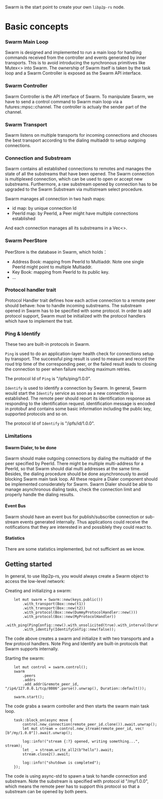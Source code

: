 
Swarm is the start point to create your own `libp2p-rs` node.

# Basic concepts

### Swarm Main Loop
Swarm is designed and implemented to run a main loop for handling commands received from the controller and events generated by inner transports. This is to avoid introducing the synchronous primitives like Mutex<> into Swarm. The ownership of Swarm itself is taken by the task loop and a Swarm Controller is exposed as the Swarm API interface.


### Swarm Controller
Swarm Controller is the API interface of Swarm. To manipulate Swarm, we have to send a control command to Swarm main loop via a futures::mpsc::channel. The controller is actualy the sender part of the channel.

### Swarm Transport
Swarm listens on multiple transports for incoming connections and chooses the best transport according to the dialing multiaddr to setup outgoing connections.    

### Connection and Substream

Swarm contains all established connections to remotes and manages the state of all the substreams that have been opened. The Swarm connection is multiplexed connection, which can be used to open or accept new substreams. Furthermore, a raw substream opened by connection has to be upgraded to the Swarm Substream via multistream select procedure.

Swarm manages all connection in two hash maps:

- id map: by unique connection Id
- PeerId map: by PeerId, a Peer might have multiple connections established

And each connection manages all its substreams in a Vec<>. 

### Swarm PeerStore
PeerStore is the database in Swarm, which holds：
- Address Book: mapping from PeerId to Multiaddr. Note one single PeerId might point to multiple Multiaddr.
- Key Book: mapping from PeerId to its public key.
- ...

 

### Protocol handler trait

Protocol Handler trait defines how each active connection to a remote peer should behave: how to handle incoming substreams. The substream opened in Swarm has to be specified with some protocol. In order to add protocol support, Swarm must be initialized with the protocol handlers which have to implement the trait.



### Ping & Identify

These two are built-in protocols in Swarm. 

`Ping` is used to do an application-layer health check for connections setup by transport. The successful ping result is used to measure and record the roud trip time of the corresponding peer, or the failed result leads to closing the connection to peer when failure reaching maximum retries.

The protocol Id of `Ping` is "/ipfs/ping/1.0.0".

`Identify` is used to identify a connection by Swarm. In general, Swarm would start the `Identify` service as soon as a new connection is established. The remote peer should report its identification response as responding to the identification request. identification message is encoded in protobuf and contains some basic information including the public key, supported protocols and so on.

The protocol Id of `Identify` is "/ipfs/id/1.0.0".

### Limitations

#### Swarm Dialer, to be done

Swarm should make outgoing connections by dialing the multiaddr of the peer specified by PeerId. There might be multiple multi-address for a PeerId, so that Swarm should dial multi addresses at the same time. Besides, the dialing procedure should be done asynchronously to avoid blocking Swarm main task loop. All these require a Dialer component should be implemented considerately for Swarm. Swarm Dialer should be able to manage asynchronous dialing tasks, check the connection limit and properly handle the dialing results.  

#### Event Bus

Swarm should have an event bus for publish/subscribe connection or sub-stream events generated internally. Thus applications could receive the notifications that they are interested in and possiblely they could react to.

#### Statistics

There are some statistics implemented, but not sufficient as we know.




## Getting started

In general, to use libp2p-rs, you would always create a Swarm object to access the low-level network:

Creating and initializing a swarm:

```no_run
    let mut swarm = Swarm::new(keys.public())
        .with_transport(Box::new(t1))
        .with_transport(Box::new(t2))
        .with_protocol(Box::new(DummyProtocolHandler::new()))
        .with_protocol(Box::new(MyProtocolHandler))
        .with_ping(PingConfig::new().with_unsolicited(true).with_interval(Duration::from_secs(1)))
        .with_identify(IdentifyConfig::new(false));
```

The code above creates a swarm and initialize it with two transports and a few protocol handlers. Note Ping and Identify are built-in protocols that Swarm supports internally.

Starting the swarm:

```no_run
    let mut control = swarm.control();
    swarm
        .peers
        .addrs
        .add_addr(&remote_peer_id, "/ip4/127.0.0.1/tcp/8086".parse().unwrap(), Duration::default());

    swarm.start();
```

The code grabs a swarm controller and then starts the swarm main task loop.

```no_run
    task::block_on(async move {
        control.new_connection(remote_peer_id.clone()).await.unwrap();
        let mut stream = control.new_stream(remote_peer_id, vec![b"/my/1.0.0"]).await.unwrap();

        log::info!("stream {:?} opened, writing something...", stream);
        let _ = stream.write_all2(b"hello").await;
        stream.close2().await;

        log::info!("shutdown is completed");
    });
```

The code is using async-std to spawn a task to handle connection and substream. Note the substream is specified with protocol id "/my/1.0.0", which means the remote peer has to support this protocol so that a substream can be opened by both peers.
